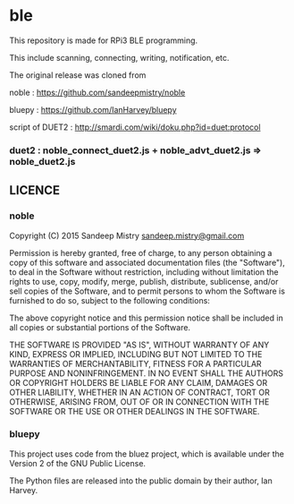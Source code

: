 # ble

This repository is made for RPi3 BLE programming.

This include scanning, connecting, writing, notification, etc.

The original release was cloned from

noble : https://github.com/sandeepmistry/noble

bluepy : https://github.com/IanHarvey/bluepy

script of DUET2 : http://smardi.com/wiki/doku.php?id=duet:protocol

### duet2 : noble_connect_duet2.js + noble_advt_duet2.js => noble_duet2.js
    
## LICENCE

### noble

Copyright (C) 2015 Sandeep Mistry sandeep.mistry@gmail.com

Permission is hereby granted, free of charge, to any person obtaining a copy of this software and associated documentation files (the "Software"), to deal in the Software without restriction, including without limitation the rights to use, copy, modify, merge, publish, distribute, sublicense, and/or sell copies of the Software, and to permit persons to whom the Software is furnished to do so, subject to the following conditions:

The above copyright notice and this permission notice shall be included in all copies or substantial portions of the Software.

THE SOFTWARE IS PROVIDED "AS IS", WITHOUT WARRANTY OF ANY KIND, EXPRESS OR IMPLIED, INCLUDING BUT NOT LIMITED TO THE WARRANTIES OF MERCHANTABILITY, FITNESS FOR A PARTICULAR PURPOSE AND NONINFRINGEMENT. IN NO EVENT SHALL THE AUTHORS OR COPYRIGHT HOLDERS BE LIABLE FOR ANY CLAIM, DAMAGES OR OTHER LIABILITY, WHETHER IN AN ACTION OF CONTRACT, TORT OR OTHERWISE, ARISING FROM, OUT OF OR IN CONNECTION WITH THE SOFTWARE OR THE USE OR OTHER DEALINGS IN THE SOFTWARE.

### bluepy

This project uses code from the bluez project, which is available under the Version 2 of the GNU Public License.

The Python files are released into the public domain by their author, Ian Harvey.
